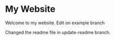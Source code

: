 # My Website
Welcome to my website.
Edit on example branch

Changed the readme file in update-readme branch.
